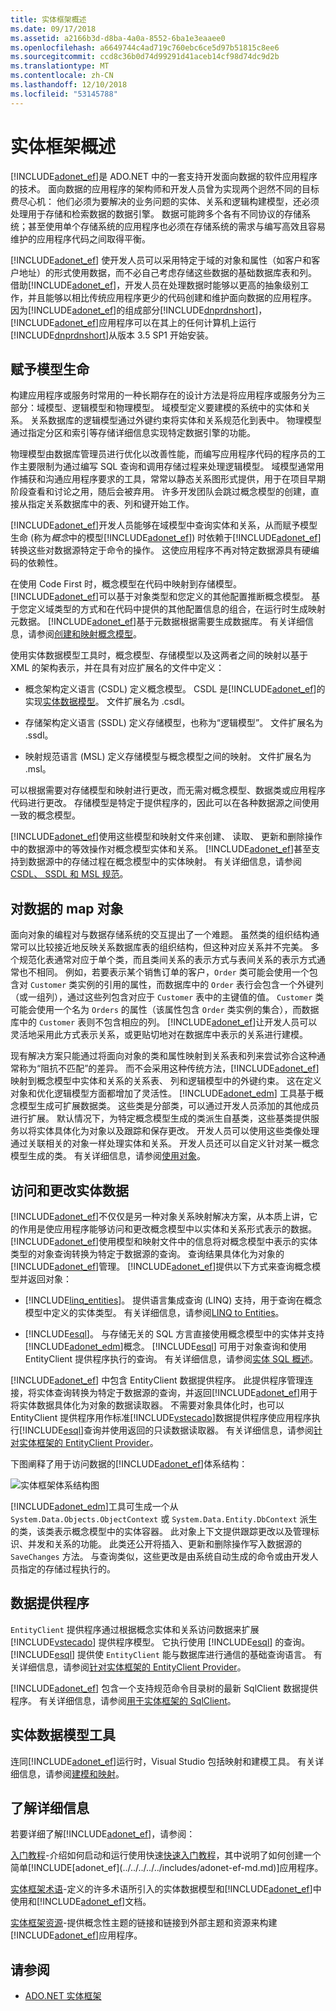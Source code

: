 ```yaml
---
title: 实体框架概述
ms.date: 09/17/2018
ms.assetid: a2166b3d-d8ba-4a0a-8552-6ba1e3eaaee0
ms.openlocfilehash: a6649744c4ad719c760ebc6ce5d97b51815c8ee6
ms.sourcegitcommit: ccd8c36b0d74d99291d41aceb14cf98d74dc9d2b
ms.translationtype: MT
ms.contentlocale: zh-CN
ms.lasthandoff: 12/10/2018
ms.locfileid: "53145788"
---
```

# <a name="entity-framework-overview"></a>实体框架概述

[!INCLUDE[adonet_ef](../../../../../includes/adonet-ef-md.md)]是 ADO.NET 中的一套支持开发面向数据的软件应用程序的技术。 面向数据的应用程序的架构师和开发人员曾为实现两个迥然不同的目标费尽心机： 他们必须为要解决的业务问题的实体、关系和逻辑构建模型，还必须处理用于存储和检索数据的数据引擎。 数据可能跨多个各有不同协议的存储系统；甚至使用单个存储系统的应用程序也必须在存储系统的需求与编写高效且容易维护的应用程序代码之间取得平衡。

[!INCLUDE[adonet_ef](../../../../../includes/adonet-ef-md.md)] 使开发人员可以采用特定于域的对象和属性（如客户和客户地址）的形式使用数据，而不必自己考虑存储这些数据的基础数据库表和列。 借助[!INCLUDE[adonet_ef](../../../../../includes/adonet-ef-md.md)]，开发人员在处理数据时能够以更高的抽象级别工作，并且能够以相比传统应用程序更少的代码创建和维护面向数据的应用程序。 因为[!INCLUDE[adonet_ef](../../../../../includes/adonet-ef-md.md)]的组成部分[!INCLUDE[dnprdnshort](../../../../../includes/dnprdnshort-md.md)]，[!INCLUDE[adonet_ef](../../../../../includes/adonet-ef-md.md)]应用程序可以在其上的任何计算机上运行[!INCLUDE[dnprdnshort](../../../../../includes/dnprdnshort-md.md)]从版本 3.5 SP1 开始安装。

## <a name="give-life-to-models"></a>赋予模型生命
 构建应用程序或服务时常用的一种长期存在的设计方法是将应用程序或服务分为三部分：域模型、逻辑模型和物理模型。 域模型定义要建模的系统中的实体和关系。 关系数据库的逻辑模型通过外键约束将实体和关系规范化到表中。 物理模型通过指定分区和索引等存储详细信息实现特定数据引擎的功能。

 物理模型由数据库管理员进行优化以改善性能，而编写应用程序代码的程序员的工作主要限制为通过编写 SQL 查询和调用存储过程来处理逻辑模型。 域模型通常用作捕获和沟通应用程序要求的工具，常常以静态关系图形式提供，用于在项目早期阶段查看和讨论之用，随后会被弃用。 许多开发团队会跳过概念模型的创建，直接从指定关系数据库中的表、列和键开始工作。

 [!INCLUDE[adonet_ef](../../../../../includes/adonet-ef-md.md)]开发人员能够在域模型中查询实体和关系，从而赋予模型生命 (称为*概念*中的模型[!INCLUDE[adonet_ef](../../../../../includes/adonet-ef-md.md)]) 时依赖于[!INCLUDE[adonet_ef](../../../../../includes/adonet-ef-md.md)]转换这些对数据源特定于命令的操作。 这使应用程序不再对特定数据源具有硬编码的依赖性。

 在使用 Code First 时，概念模型在代码中映射到存储模型。 [!INCLUDE[adonet_ef](../../../../../includes/adonet-ef-md.md)]可以基于对象类型和您定义的其他配置推断概念模型。 基于您定义域类型的方式和在代码中提供的其他配置信息的组合，在运行时生成映射元数据。 [!INCLUDE[adonet_ef](../../../../../includes/adonet-ef-md.md)]基于元数据根据需要生成数据库。 有关详细信息，请参阅[创建和映射概念模型](https://go.microsoft.com/fwlink/?LinkID=235382)。

 使用实体数据模型工具时，概念模型、存储模型以及这两者之间的映射以基于 XML 的架构表示，并在具有对应扩展名的文件中定义：

- 概念架构定义语言 (CSDL) 定义概念模型。 CSDL 是[!INCLUDE[adonet_ef](../../../../../includes/adonet-ef-md.md)]的实现[实体数据模型](../../../../../docs/framework/data/adonet/entity-data-model.md)。 文件扩展名为 .csdl。

- 存储架构定义语言 (SSDL) 定义存储模型，也称为“逻辑模型”。 文件扩展名为 .ssdl。

- 映射规范语言 (MSL) 定义存储模型与概念模型之间的映射。 文件扩展名为 .msl。

可以根据需要对存储模型和映射进行更改，而无需对概念模型、数据类或应用程序代码进行更改。 存储模型是特定于提供程序的，因此可以在各种数据源之间使用一致的概念模型。

[!INCLUDE[adonet_ef](../../../../../includes/adonet-ef-md.md)]使用这些模型和映射文件来创建、 读取、 更新和删除操作中的数据源中的等效操作对概念模型实体和关系。 [!INCLUDE[adonet_ef](../../../../../includes/adonet-ef-md.md)]甚至支持到数据源中的存储过程在概念模型中的实体映射。 有关详细信息，请参阅[CSDL、 SSDL 和 MSL 规范](../../../../../docs/framework/data/adonet/ef/language-reference/csdl-ssdl-and-msl-specifications.md)。

## <a name="map-objects-to-data"></a>对数据的 map 对象
 面向对象的编程对与数据存储系统的交互提出了一个难题。 虽然类的组织结构通常可以比较接近地反映关系数据库表的组织结构，但这种对应关系并不完美。 多个规范化表通常对应于单个类，而且类间关系的表示方式与表间关系的表示方式通常也不相同。 例如，若要表示某个销售订单的客户，`Order` 类可能会使用一个包含对 `Customer` 类实例的引用的属性，而数据库中的 `Order` 表行会包含一个外键列（或一组列），通过这些列包含对应于 `Customer` 表中的主键值的值。 `Customer` 类可能会使用一个名为 `Orders` 的属性（该属性包含 `Order` 类实例的集合），而数据库中的 `Customer` 表则不包含相应的列。 [!INCLUDE[adonet_ef](../../../../../includes/adonet-ef-md.md)]让开发人员可以灵活地采用此方式表示关系，或更贴切地对在数据库中表示的关系进行建模。

 现有解决方案只能通过将面向对象的类和属性映射到关系表和列来尝试弥合这种通常称为“阻抗不匹配”的差异。 而不会采用这种传统方法，[!INCLUDE[adonet_ef](../../../../../includes/adonet-ef-md.md)]映射到概念模型中实体和关系的关系表、 列和逻辑模型中的外键约束。 这在定义对象和优化逻辑模型方面都增加了灵活性。 [!INCLUDE[adonet_edm](../../../../../includes/adonet-edm-md.md)] 工具基于概念模型生成可扩展数据类。 这些类是分部类，可以通过开发人员添加的其他成员进行扩展。 默认情况下，为特定概念模型生成的类派生自基类，这些基类提供服务以将实体具体化为对象以及跟踪和保存更改。 开发人员可以使用这些类像处理通过关联相关的对象一样处理实体和关系。 开发人员还可以自定义针对某一概念模型生成的类。 有关详细信息，请参阅[使用对象](../../../../../docs/framework/data/adonet/ef/working-with-objects.md)。

## <a name="access-and-change-entity-data"></a>访问和更改实体数据

[!INCLUDE[adonet_ef](../../../../../includes/adonet-ef-md.md)]不仅仅是另一种对象关系映射解决方案，从本质上讲，它的作用是使应用程序能够访问和更改概念模型中以实体和关系形式表示的数据。 [!INCLUDE[adonet_ef](../../../../../includes/adonet-ef-md.md)]使用模型和映射文件中的信息将对概念模型中表示的实体类型的对象查询转换为特定于数据源的查询。 查询结果具体化为对象的[!INCLUDE[adonet_ef](../../../../../includes/adonet-ef-md.md)]管理。 [!INCLUDE[adonet_ef](../../../../../includes/adonet-ef-md.md)]提供以下方式来查询概念模型并返回对象：

- [!INCLUDE[linq_entities](../../../../../includes/linq-entities-md.md)]。 提供语言集成查询 (LINQ) 支持，用于查询在概念模型中定义的实体类型。 有关详细信息，请参阅[LINQ to Entities](../../../../../docs/framework/data/adonet/ef/language-reference/linq-to-entities.md)。

- [!INCLUDE[esql](../../../../../includes/esql-md.md)]。 与存储无关的 SQL 方言直接使用概念模型中的实体并支持[!INCLUDE[adonet_edm](../../../../../includes/adonet-edm-md.md)]概念。 [!INCLUDE[esql](../../../../../includes/esql-md.md)] 可用于对象查询和使用 EntityClient 提供程序执行的查询。 有关详细信息，请参阅[实体 SQL 概述](../../../../../docs/framework/data/adonet/ef/language-reference/entity-sql-overview.md)。

[!INCLUDE[adonet_ef](../../../../../includes/adonet-ef-md.md)] 中包含 EntityClient 数据提供程序。 此提供程序管理连接，将实体查询转换为特定于数据源的查询，并返回[!INCLUDE[adonet_ef](../../../../../includes/adonet-ef-md.md)]用于将实体数据具体化为对象的数据读取器。 不需要对象具体化时，也可以 EntityClient 提供程序用作标准[!INCLUDE[vstecado](../../../../../includes/vstecado-md.md)]数据提供程序使应用程序执行[!INCLUDE[esql](../../../../../includes/esql-md.md)]查询并使用返回的只读数据读取器。 有关详细信息，请参阅[针对实体框架的 EntityClient Provider](../../../../../docs/framework/data/adonet/ef/entityclient-provider-for-the-entity-framework.md)。

下图阐释了用于访问数据的[!INCLUDE[adonet_ef](../../../../../includes/adonet-ef-md.md)]体系结构：

![实体框架体系结构图](../../../../../docs/framework/data/adonet/ef/media/wd-efarchdiagram.gif "wd_EFArchDiagram")

[!INCLUDE[adonet_edm](../../../../../includes/adonet-edm-md.md)]工具可生成一个从 `System.Data.Objects.ObjectContext` 或 `System.Data.Entity.DbContext` 派生的类，该类表示概念模型中的实体容器。 此对象上下文提供跟踪更改以及管理标识、并发和关系的功能。 此类还公开将插入、更新和删除操作写入数据源的 `SaveChanges` 方法。 与查询类似，这些更改是由系统自动生成的命令或由开发人员指定的存储过程执行的。

## <a name="data-providers"></a>数据提供程序

`EntityClient` 提供程序通过根据概念实体和关系访问数据来扩展 [!INCLUDE[vstecado](../../../../../includes/vstecado-md.md)] 提供程序模型。 它执行使用 [!INCLUDE[esql](../../../../../includes/esql-md.md)] 的查询。 [!INCLUDE[esql](../../../../../includes/esql-md.md)] 提供使 `EntityClient` 能与数据库进行通信的基础查询语言。 有关详细信息，请参阅[针对实体框架的 EntityClient Provider](../../../../../docs/framework/data/adonet/ef/entityclient-provider-for-the-entity-framework.md)。

[!INCLUDE[adonet_ef](../../../../../includes/adonet-ef-md.md)] 包含一个支持规范命令目录树的最新 SqlClient 数据提供程序。 有关详细信息，请参阅[用于实体框架的 SqlClient](../../../../../docs/framework/data/adonet/ef/sqlclient-for-the-entity-framework.md)。

## <a name="entity-data-model-tools"></a>实体数据模型工具

连同[!INCLUDE[adonet_ef](../../../../../includes/adonet-ef-md.md)]运行时，Visual Studio 包括映射和建模工具。 有关详细信息，请参阅[建模和映射](../../../../../docs/framework/data/adonet/ef/modeling-and-mapping.md)。

## <a name="learn-more"></a>了解详细信息

若要详细了解[!INCLUDE[adonet_ef](../../../../../includes/adonet-ef-md.md)]，请参阅：

[入门教程](../../../../../docs/framework/data/adonet/ef/getting-started.md)-介绍如何启动和运行使用快速[快速入门教程](https://docs.microsoft.com/previous-versions/dotnet/netframework-4.0/bb399182(v=vs.100))，其中说明了如何创建一个简单[!INCLUDE[adonet_ef](../../../../../includes/adonet-ef-md.md)]应用程序。

[实体框架术语](../../../../../docs/framework/data/adonet/ef/terminology.md)-定义的许多术语所引入的实体数据模型和[!INCLUDE[adonet_ef](../../../../../includes/adonet-ef-md.md)]中使用和[!INCLUDE[adonet_ef](../../../../../includes/adonet-ef-md.md)]文档。

[实体框架资源](../../../../../docs/framework/data/adonet/ef/resources.md)-提供概念性主题的链接和链接到外部主题和资源来构建[!INCLUDE[adonet_ef](../../../../../includes/adonet-ef-md.md)]应用程序。

## <a name="see-also"></a>请参阅

- [ADO.NET 实体框架](../../../../../docs/framework/data/adonet/ef/index.md)
